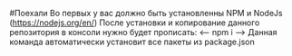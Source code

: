 #Поехали
Во первых у вас должно быть установленны NPM и NodeJs (https://nodejs.org/en/)
После установки и копирование данного репозитория в консоли нужно будет прописать:
<-- npm i --> 
Данная команда автоматически установит все пакеты из package.json
